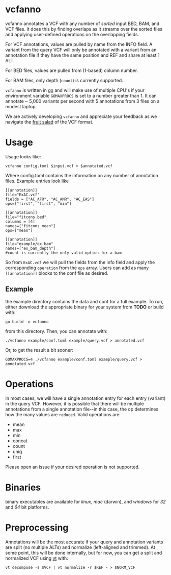 vcfanno
=======

vcfanno annotates a VCF with any number of *sorted* input BED, BAM, and VCF files.
It does this by finding overlaps as it streams over the sorted files and applying
user-defined operations on the overlapping fields.

For VCF annotations, values are pulled by name from the INFO field. A variant from
the query VCF will only be annotated with a variant from an annotation file if they
have the same position and REF and share at least 1 ALT.

For BED files, values are pulled from (1-based) column number.

For BAM files, only depth (`count`) is currently supported.


`vcfanno` is written in [go](http://golang.org) and will make use of multiple CPU's
if your environment variable `GOMAXPROCS` is set to a number greater than 1. It can
annotate ~ 5,000 variants per second with 5 annotations from 3 files on a modest laptop.

We are actively developing `vcfanno` and appreciate your feedback as we navigate the
[fruit salad](https://www.biostars.org/p/7126/#7136) of the VCF format.

Usage
=====

Usage looks like:

    vcfanno config.toml $input.vcf > $annotated.vcf

Where config.toml contains the information on any number of annotation files.
Example entries look like

```
[[annotation]]
file="ExAC.vcf"
fields = ["AC_AFR", "AC_AMR", "AC_EAS"]
ops=["first", "first", "min"]

[[annotation]]
file="fitcons.bed"
columns = [4]
names=["fitcons_mean"]
ops=["mean"]

[[annotation]]
file="example/ex.bam"
names=["ex_bam_depth"]
#count is currently the only valid option for a bam

```

So from `ExAC.vcf` we will pull the fields from the info field and apply the corresponding
`operation` from the `ops` array. Users can add as many `[[annotation]]` blocks to the
conf file as desired.

Example
-------

the example directory contains the data and conf for a full example. To run, either download
the appropriate binary for your system from **TODO** or build with:

```Shell
go build -o vcfanno
```

from this directory.
Then, you can annotate with:

```Shell
./vcfanno example/conf.toml example/query.vcf > annotated.vcf
```
Or, to get the result a bit sooner:

```Shell
GOMAXPROCS=4 ./vcfanno example/conf.toml example/query.vcf > annotated.vcf
```

Operations
==========

In most cases, we will have a single annotation entry for each entry (variant)
in the query VCF. However, it is possible that there will be multiple annotations
from a single annotation file--in this case, the op determines how the many values
are `reduced`. Valid operations are:

 + mean
 + max
 + min
 + concat
 + count
 + uniq
 + first

Please open an issue if your desired operation is not supported.

Binaries
========

binary executables are available for *linux*, *mac* (darwin), and *windows* for *32* and *64* bit
platforms.

Preprocessing
=============

Annotations will be the most accurate if your query and annotation variants are split (no multiple ALTs) and normalize (left-aligned and
trimmed). At some point, this will be done internally, but for now, you can get a split and normalized VCF using [vt](https://github.com/atks/vt)
with:

```Shell
vt decompose -s $VCF | vt normalize -r $REF - > $NORM_VCF
```
